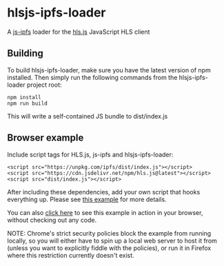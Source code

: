 # hlsjs-ipfs-loader
A [js-ipfs](https://github.com/ipfs/js-ipfs) loader for the
[hls.js](https://github.com/video-dev/hls.js) JavaScript HLS client

## Building

To build hlsjs-ipfs-loader,  make sure you have the latest version of npm
installed. Then simply run the following commands from the hlsjs-ipfs-loader
project root:
```
npm install
npm run build
```

This will write a self-contained JS bundle to dist/index.js

## Browser example
Include script tags for HLS.js, js-ipfs and hlsjs-ipfs-loader:
```
<script src="https://unpkg.com/ipfs/dist/index.js"></script>
<script src="https://cdn.jsdelivr.net/npm/hls.js@latest"></script>
<script src="dist/index.js"></script>
```

After including these dependencies, add your own script that hooks everything
up. Please see [this example](examples/basic_usage.html) for more details.

You can also [click here](https://moshisushi.github.io/ipfs_hls_example.html) to see this example in action in your browser, without checking out any code.

NOTE: Chrome's strict security policies block the example from running
locally, so you will either have to spin up a local web server to host it from
(unless you want to explicitly fiddle with the policies),
or run it in Firefox where this restriction currently doesn't exist.
